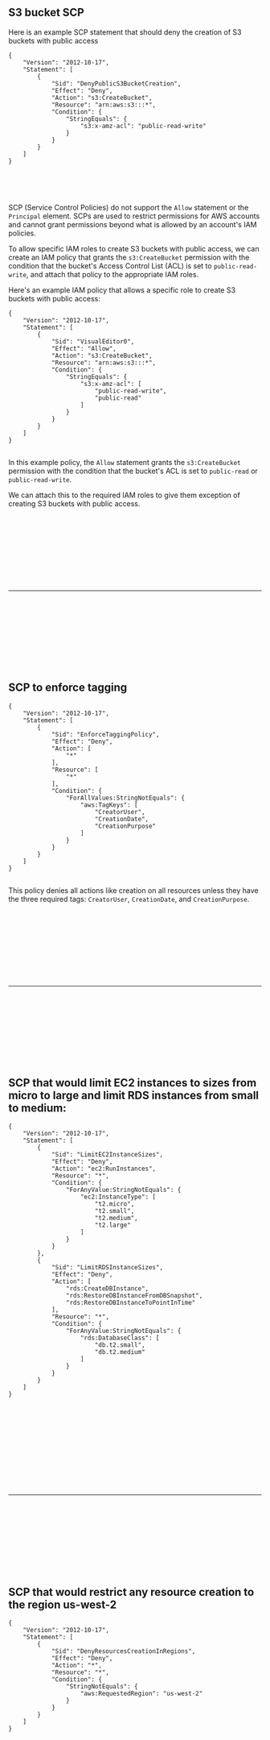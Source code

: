 
<br/>
<br/>



## S3 bucket SCP 


Here is an example SCP statement that should deny the creation of S3 buckets with public access

``` 
{
    "Version": "2012-10-17",
    "Statement": [
        {
            "Sid": "DenyPublicS3BucketCreation",
            "Effect": "Deny",
            "Action": "s3:CreateBucket",
            "Resource": "arn:aws:s3:::*",
            "Condition": {
                "StringEquals": {
                    "s3:x-amz-acl": "public-read-write"
                }
            }
        }
    ]
}


```


<br/>
<br/>


SCP (Service Control Policies) do not support the `Allow` statement or the `Principal` element. SCPs are used to restrict permissions for AWS accounts and cannot grant permissions beyond what is allowed by an account's IAM policies.

To allow specific IAM roles to create S3 buckets with public access, we can create an IAM policy that grants the `s3:CreateBucket` permission with the condition that the bucket's Access Control List (ACL) is set to `public-read-write`, and attach that policy to the appropriate IAM roles.

Here's an example IAM policy that allows a specific role to create S3 buckets with public access:
``` 
{
    "Version": "2012-10-17",
    "Statement": [
        {
            "Sid": "VisualEditor0",
            "Effect": "Allow",
            "Action": "s3:CreateBucket",
            "Resource": "arn:aws:s3:::*",
            "Condition": {
                "StringEquals": {
                    "s3:x-amz-acl": [
                        "public-read-write",
                        "public-read"
                    ]
                }
            }
        }
    ]
}


```

In this example policy, the `Allow` statement grants the `s3:CreateBucket` permission with the condition that the bucket's ACL is set to `public-read` or `public-read-write`. 

We can attach this to the required IAM roles to give them exception of creating S3 buckets with public access.


<br/>
<br/>
<br/>
<br/>
<br/>
<br/>
<br/>
<br/>

---

<br/>
<br/>
<br/>
<br/>
<br/>
<br/>
<br/>
<br/>



## SCP to enforce tagging

``` 
{
    "Version": "2012-10-17",
    "Statement": [
        {
            "Sid": "EnforceTaggingPolicy",
            "Effect": "Deny",
            "Action": [
                "*"
            ],
            "Resource": [
                "*"
            ],
            "Condition": {
                "ForAllValues:StringNotEquals": {
                    "aws:TagKeys": [
                        "CreatorUser",
                        "CreationDate",
                        "CreationPurpose"
                    ]
                }
            }
        }
    ]
}


```

This policy denies all actions like creation on all resources unless they have the three required tags: `CreatorUser`, `CreationDate`, and `CreationPurpose`.


<br/>
<br/>
<br/>
<br/>
<br/>
<br/>
<br/>
<br/>

---

<br/>
<br/>
<br/>
<br/>
<br/>
<br/>
<br/>
<br/>



## SCP that would limit EC2 instances to sizes from micro to large and limit RDS instances from small to medium:

``` 
{
    "Version": "2012-10-17",
    "Statement": [
        {
            "Sid": "LimitEC2InstanceSizes",
            "Effect": "Deny",
            "Action": "ec2:RunInstances",
            "Resource": "*",
            "Condition": {
                "ForAnyValue:StringNotEquals": {
                    "ec2:InstanceType": [
                        "t2.micro",
                        "t2.small",
                        "t2.medium",
                        "t2.large"
                    ]
                }
            }
        },
        {
            "Sid": "LimitRDSInstanceSizes",
            "Effect": "Deny",
            "Action": [
                "rds:CreateDBInstance",
                "rds:RestoreDBInstanceFromDBSnapshot",
                "rds:RestoreDBInstanceToPointInTime"
            ],
            "Resource": "*",
            "Condition": {
                "ForAnyValue:StringNotEquals": {
                    "rds:DatabaseClass": [
                        "db.t2.small",
                        "db.t2.medium"
                    ]
                }
            }
        }
    ]
}



```

<br/>
<br/>
<br/>
<br/>
<br/>
<br/>
<br/>
<br/>

---

<br/>
<br/>
<br/>
<br/>
<br/>
<br/>
<br/>
<br/>


## SCP that would restrict any resource creation to the region us-west-2

``` 
{
    "Version": "2012-10-17",
    "Statement": [
        {
            "Sid": "DenyResourcesCreationInRegions",
            "Effect": "Deny",
            "Action": "*",
            "Resource": "*",
            "Condition": {
                "StringNotEquals": {
                    "aws:RequestedRegion": "us-west-2"
                }
            }
        }
    ]
}

```
